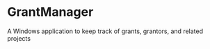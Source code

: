 GrantManager
============

A Windows application to keep track of grants, grantors, and related projects
